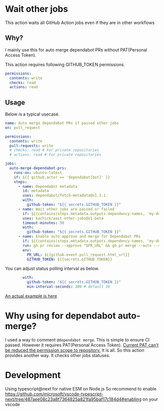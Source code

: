 # Wait other jobs

This action waits all GitHub Action jobs even if they are in other workflows

## Why?

I mainly use this for auto merge dependabot PRs without PAT(Personal Access Token).

This action requires following GITHUB_TOKEN permissions.

```yaml
permissions:
  contents: write
  checks: read
  actions: read
```

## Usage

Below is a typical usecase.

```yaml
name: Auto merge dependabot PRs if passed other jobs
on: pull_request

permissions:
  contents: write
  pull-requests: write
  # checks: read # For private repositories
  # actions: read # For private repositories

jobs:
  auto-merge-dependabot-prs:
    runs-on: ubuntu-latest
    if: ${{ github.actor == 'dependabot[bot]' }}
    steps:
      - name: Dependabot metadata
        id: metadata
        uses: dependabot/fetch-metadata@v1.3.1
        with:
          github-token: "${{ secrets.GITHUB_TOKEN }}"
      - name: Wait other jobs are passed or failed
        if: ${{contains(steps.metadata.outputs.dependency-names, 'my-dependency') && steps.metadata.outputs.update-type == 'version-update:semver-patch'}}
        uses: kachick/wait-other-jobs@v1-beta
        timeout-minutes: 30
        with:
          github-token: "${{ secrets.GITHUB_TOKEN }}"
      - name: Enable auto approve and merge for Dependabot PRs
        if: ${{contains(steps.metadata.outputs.dependency-names, 'my-dependency') && steps.metadata.outputs.update-type == 'version-update:semver-patch'}}
        run: gh pr review --approve "$PR_URL" && gh pr merge --auto --squash "$PR_URL"
        env:
          PR_URL: ${{github.event.pull_request.html_url}}
          GITHUB_TOKEN: ${{secrets.GITHUB_TOKEN}}
```

You can adjust status polling interval as below.

```yaml
        with:
          github-token: "${{ secrets.GITHUB_TOKEN }}"
          min-interval-seconds: 300 # default 30
```

[An actual example is here](https://github.com/kachick/rspec-matchers-power_assert_matchers/blob/650a0ef0c290d42cd0a70ef7c011de2c3777c966/.github/workflows/auto-merge-dependabot-prs.yml)

# Why using for dependabot auto-merge?

I used a way to comment `@dependabot merge`. This is simple to ensure CI passed. However it requires PAT(Personal Access Token). [Current PAT can't be reduced the permission scope to repository.](https://github.community/t/limiting-scope-of-a-pat-to-a-single-repository/3129) It is all. So this action provides another way. It checks other jobs statuses.

# Development

Using typescript@next for native ESM on Node.js
So recommend to enable https://github.com/microsoft/vscode-typescript-next/tree/487aee08c23a8f7364825a821fa95baf17c184d4#enabling on your vscode

